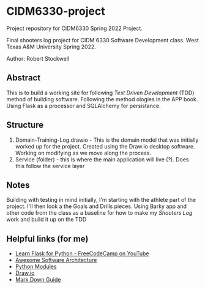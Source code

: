 # CIDM6330-project
Project repository for CIDM6330 Spring 2022 Project.

Final shooters log project for CIDM 6330 Software Development class. West Texas A&M University Spring 2022.

Author: Robert Stockwell

## Abstract

This is to build a working site for following *Test Driven Development* (TDD) method of building software. Following the method ologies in the APP book. Using Flask as a processor and SQLAlchemy for persistance. 

## Structure

1. Domain-Training-Log.drawio - This is the domain model that was initially worked up for the project. Created using the Draw.io desktop software. Working on modifying as we move along the process. 
2. Service (folder) - this is where the main application will live (?). Does this follow the service layer

## Notes

Building with testing in mind initially, I'm starting with the athlete part of the project. I'll then look a the Goals and Drills pieces. Using Barky app and other code from the class as a baseline for how to make my *Shooters Log* work and build it up on the TDD 

## Helpful links (for me)

- [Learn Flask for Python - FreeCodeCamp on YouTube](https://www.youtube.com/watch?v=Z1RJmh_OqeA)
- [Awesome Software Architecture](https://awesome-architecture.com/)
- [Python Modules](https://realpython.com/python-modules-packages/)
- [Draw.io](https://app.diagrams.net/)
- [Mark Down Guide](https://www.markdownguide.org/)